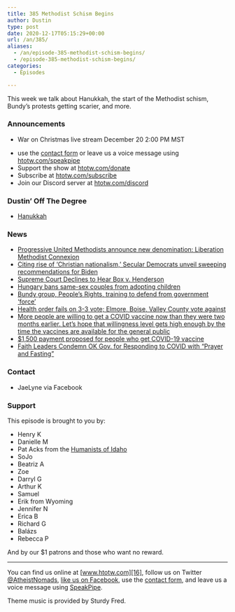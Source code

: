 ```yaml
---
title: 385 Methodist Schism Begins
author: Dustin
type: post
date: 2020-12-17T05:15:29+00:00
url: /an/385/
aliases:
  - /an/episode-385-methodist-schism-begins/
  - /episode-385-methodist-schism-begins/
categories:
  - Episodes

---
```

<div id="buzzsprout-player-10552724"></div><script src="https://www.buzzsprout.com/1983601/10552724-385-methodist-schism-begins.js?container_id=buzzsprout-player-10552724&player=small" type="text/javascript" charset="utf-8"></script>

This week we talk about Hanukkah, the start of the Methodist schism, Bundy&#8217;s protests getting scarier, and more.

### Announcements

  * War on Christmas live stream December 20 2:00 PM MST

<!--more-->

 * use the [contact form](https://htotw.com/contact) or leave us a voice message using [htotw.com/speakpipe][1]
 * Support the show at [htotw.com/donate][2]
 * Subscribe at [htotw.com/subscribe][3]
 * Join our Discord server at [htotw.com/discord][4]

### Dustin&#8217; Off The Degree

  *  [Hanukkah][5]

### News

  *  [Progressive United Methodists announce new denomination: Liberation Methodist Connexion][6]
  *  [Citing rise of &#8216;Christian nationalism,&#8217; Secular Democrats unveil sweeping recommendations for Biden][7]
  *  [Supreme Court Declines to Hear Box v. Henderson][8]
  *  [Hungary bans same-sex couples from adopting children][9]
  *  [Bundy group, People&#8217;s Rights, training to defend from government &#8216;force&#8217;][10]
  *  [Health order fails on 3-3 vote; Elmore, Boise, Valley County vote against][11]
  *  [More people are willing to get a COVID vaccine now than they were two months earlier. Let&#8217;s hope that willingness level gets high enough by the time the vaccines are available for the general public][12]
  *  [$1,500 payment proposed for people who get COVID-19 vaccine][13]
  *  [Faith Leaders Condemn OK Gov. for Responding to COVID with &#8220;Prayer and Fasting&#8221;][14]

### Contact

  * JaeLyne via Facebook

### Support

This episode is brought to you by:

  * Henry K
  * Danielle M
  * Pat Acks from the [Humanists of Idaho][15]
  * SoJo
  * Beatriz A
  * Zoe
  * Darryl G
  * Arthur K
  * Samuel
  * Erik from Wyoming
  * Jennifer N
  * Erica B
  * Richard G
  * Balázs
  * Rebecca P

And by our $1 patrons and those who want no reward.

* * *

You can find us online at [www.htotw.com][16], follow us on Twitter [@AtheistNomads][17], [like us on Facebook][18], use the [contact form](https://htotw.com/contact), and leave us a voice message using [SpeakPipe][1].

Theme music is provided by Sturdy Fred.

 [1]: https://htotw.com/speakpipe
 [2]: https://htotw.com/donate
 [3]: https://htotw.com/subscribe
 [4]: https://htotw.com/discord
 [5]: https://www.notion.so/Hanukkah-Wikipedia-e5c6b64fc8e343aa9f608eccc2e7d255
 [6]: https://www.notion.so/Progressive-United-Methodists-announce-new-denomination-Liberation-Methodist-Connexion-d3b5c1a902c24a6ba465da9cd9046aed
 [7]: https://www.notion.so/Citing-rise-of-Christian-nationalism-Secular-Democrats-unveil-sweeping-recommendations-for-Biden-86e602f988934cd38dff2fafd30ff77b
 [8]: https://www.notion.so/Supreme-Court-Declines-to-Hear-Box-v-Henderson-25486ca5e6e742da9480ec2117d01c22
 [9]: https://www.notion.so/Hungary-bans-same-sex-couples-from-adopting-children-81d4f5aa5a0c4c46bf29acb3134925f3
 [10]: https://www.notion.so/Bundy-group-People-s-Rights-training-to-defend-from-government-force-9c923e68347a410cabbbe101bf356b87
 [11]: https://www.notion.so/Health-order-fails-on-3-3-vote-Elmore-Boise-Valley-County-vote-against-3426dc7753184cea811ca9b9e3f1899e
 [12]: https://www.notion.so/More-people-are-willing-to-get-a-COVID-vaccine-now-than-they-were-two-months-earlier-Let-s-hope-tha-1611444decab410c954cc6079fee224c
 [13]: https://www.notion.so/1-500-payment-proposed-for-people-who-get-COVID-19-vaccine-8af769607c634370ac5b458377efea63
 [14]: https://www.notion.so/Faith-Leaders-Condemn-OK-Gov-for-Responding-to-COVID-with-Prayer-and-Fasting-2b1a7622675e44d9ac9955deedb44b3d
 [15]: https://www.humanistsofidaho.org/
 [16]: https://www.htotw.com/
 [17]: https://twitter.com/AtheistNomads
 [18]: https://htotw.com/facebook